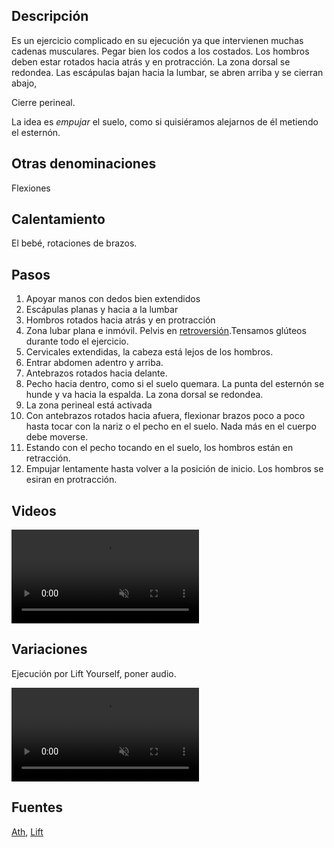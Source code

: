 ## Descripción

Es un ejercicio complicado en su ejecución ya que intervienen muchas cadenas musculares. Pegar bien los codos a los costados. Los hombros deben estar rotados hacia atrás y en protracción. La zona dorsal se redondea. Las escápulas bajan hacia la lumbar, se abren arriba y se cierran abajo,

Cierre perineal.

La idea es *empujar* el suelo, como si quisiéramos alejarnos de él metiendo el esternón.

## Otras denominaciones

Flexiones

## Calentamiento

El bebé, rotaciones de brazos.

## Pasos

1. Apoyar manos con dedos bien extendidos
2. Escápulas planas y hacia a la lumbar
3. Hombros rotados hacia atrás y en protracción
4. Zona lubar plana e inmóvil. Pelvis en [retroversión](https://www.youtube.com/watch?v=DjsXp4_Tnmw).Tensamos glúteos durante todo el ejercicio. 
5. Cervicales extendidas, la cabeza está lejos de los hombros.
6. Entrar abdomen adentro y arriba.
7. Antebrazos rotados hacia delante.
8. Pecho hacia dentro, como si el suelo quemara. La punta del esternón se hunde y va hacia la espalda. La zona dorsal se redondea.
9. La zona perineal está activada
10. Con antebrazos rotados hacia afuera, flexionar brazos poco a poco hasta tocar con la nariz o el pecho en el suelo. Nada más en el cuerpo debe moverse.
11. Estando con el pecho tocando en el suelo, los hombros están en retracción.
12. Empujar lentamente hasta volver a la posición de inicio. Los hombros se esiran en protracción.

## Videos

<video width="{{config.video.width}}" height="{{config.video.height}}" muted preload="auto" controls>
  <source src="{{config.site_url}}video/pushup.mp4" type="video/mp4">  
  Your browser does not support the video tag.
</video>

## Variaciones

Ejecución por Lift Yourself, poner audio.

<video width="{{config.video.width}}" height="{{config.video.height}}" muted preload="auto" controls>
  <source src="{{config.site_url}}video/pushup_lift.mp4" type="video/mp4">  
  Your browser does not support the video tag.
</video>




## Fuentes

[Ath](/varios/fuentes/#ath), [Lift](/varios/fuentes/#lift)
